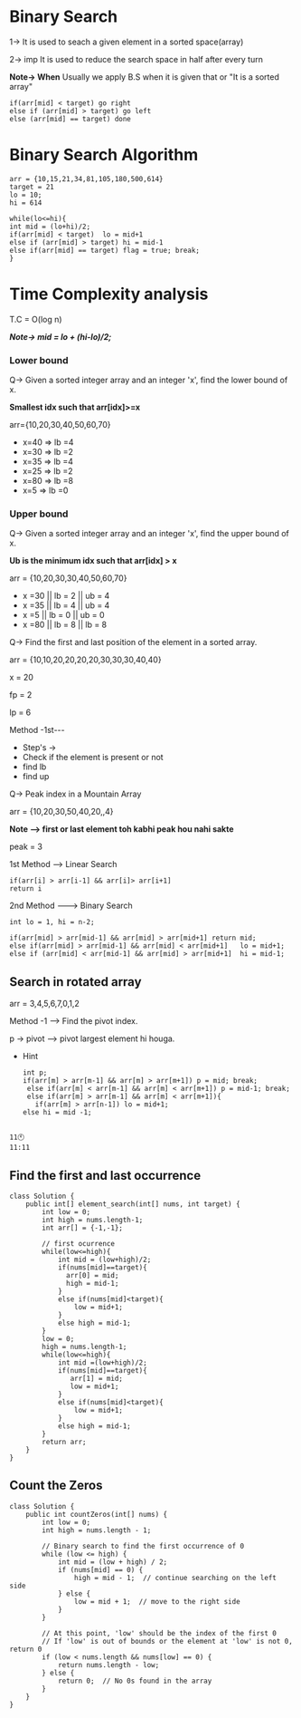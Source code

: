 # Binary Search
1-> It is used to seach a given element in a sorted space(array)

2-> imp
It is used to reduce the search space in half after every turn 


**Note-> When**
Usually we apply B.S when it is given that or "It is a sorted array"


```
if(arr[mid] < target) go right
else if (arr[mid] > target) go left
else (arr[mid] == target) done
```

# Binary Search Algorithm
```
arr = {10,15,21,34,81,105,180,500,614}
target = 21
lo = 10;
hi = 614

while(lo<=hi){
int mid = (lo+hi)/2;
if(arr[mid] < target)  lo = mid+1
else if (arr[mid] > target) hi = mid-1
else if(arr[mid] == target) flag = true; break;
}
```



# Time Complexity analysis
T.C = O(log n)

***Note-> mid = lo + (hi-lo)/2;***


### Lower bound
Q-> Given a sorted integer array and an integer 'x', find the lower bound of x.

**Smallest idx such that arr[idx]>=x**

arr={10,20,30,40,50,60,70}

* x=40 => lb =4
* x=30 => lb =2
* x=35 => lb =4
* x=25 => lb =2
* x=80 => lb =8
* x=5  => lb =0


### Upper bound
Q-> Given a sorted integer array and an integer 'x', find the upper bound of x.

**Ub is the minimum idx such that arr[idx] > x**

arr = {10,20,30,30,40,50,60,70}

* x =30 || lb = 2 || ub = 4
* x =35 || lb = 4 || ub = 4
* x =5  || lb = 0 || ub = 0
* x =80 || lb = 8 || lb = 8


Q-> Find the first and last position of the element in a sorted array.

arr = {10,10,20,20,20,20,30,30,30,40,40}

x = 20

fp = 2

lp = 6 

Method -1st---
* Step's ->
* Check if the element is present or not
* find lb
* find up



Q-> Peak index in a Mountain Array

arr = {10,20,30,50,40,20,,4}

**Note --> first or last element toh kabhi peak hou nahi sakte**

peak = 3

1st Method --> Linear Search
```
if(arr[i] > arr[i-1] && arr[i]> arr[i+1]
return i
```

2nd Method ---> Binary Search
```
int lo = 1, hi = n-2;

if(arr[mid] > arr[mid-1] && arr[mid] > arr[mid+1] return mid;
else if(arr[mid] > arr[mid-1] && arr[mid] < arr[mid+1]   lo = mid+1;
else if (arr[mid] < arr[mid-1] && arr[mid] > arr[mid+1]  hi = mid-1;
```


## Search in rotated array
arr = 3,4,5,6,7,0,1,2

Method -1 --> Find the pivot index.

p -> pivot --> pivot largest element hi houga.

* Hint
  ```
  int p;
  if(arr[m] > arr[m-1] && arr[m] > arr[m+1]) p = mid; break;
   else if(arr[m] < arr[m-1] && arr[m] < arr[m+1]) p = mid-1; break;
   else if(arr[m] > arr[m-1] && arr[m] < arr[m+1]){
     if(arr[m] > arr[n-1]) lo = mid+1;
  else hi = mid -1;
```

11🕚
11:11
```

## Find the first and last occurrence
```
class Solution {
    public int[] element_search(int[] nums, int target) {
        int low = 0;
        int high = nums.length-1;
        int arr[] = {-1,-1};

        // first ocurrence
        while(low<=high){
            int mid = (low+high)/2;
            if(nums[mid]==target){
              arr[0] = mid;
              high = mid-1;
            }
            else if(nums[mid]<target){
                low = mid+1;
            }
            else high = mid-1;
        }
        low = 0;
        high = nums.length-1;
        while(low<=high){
            int mid =(low+high)/2;
            if(nums[mid]==target){
               arr[1] = mid;
               low = mid+1;
            }
            else if(nums[mid]<target){
                low = mid+1;
            }
            else high = mid-1;
        }
        return arr;
    }
}
```

## Count the Zeros
```
class Solution {
    public int countZeros(int[] nums) {
        int low = 0;
        int high = nums.length - 1;

        // Binary search to find the first occurrence of 0
        while (low <= high) {
            int mid = (low + high) / 2;
            if (nums[mid] == 0) {
                high = mid - 1;  // continue searching on the left side
            } else {
                low = mid + 1;  // move to the right side
            }
        }

        // At this point, 'low' should be the index of the first 0
        // If 'low' is out of bounds or the element at 'low' is not 0, return 0
        if (low < nums.length && nums[low] == 0) {
            return nums.length - low;
        } else {
            return 0;  // No 0s found in the array
        }
    }
}
```
